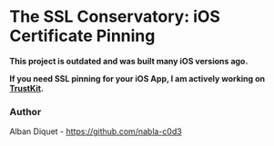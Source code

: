 The SSL Conservatory: iOS Certificate Pinning
=============================================


**This project is outdated and was built many iOS versions ago.** 

**If you need SSL pinning for your iOS App, I am actively working on [TrustKit](https://github.com/datatheorem/TrustKit).**


### Author

Alban Diquet - https://github.com/nabla-c0d3
